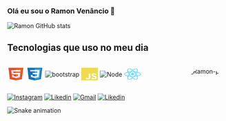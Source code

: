 ### Olá eu sou o Ramon Venâncio 👋
 
 ![Ramon GitHub stats](https://github-readme-stats.vercel.app/api?username=RamonVenancio&show_icons=true&theme=tokyonight)
 
 
 ## Tecnologias que uso no meu dia
 
 <div style="display: inline_block"><br>
  <img align="center" alt="HTML" height="30" width="40" src="https://raw.githubusercontent.com/devicons/devicon/master/icons/html5/html5-original.svg">
  <img align="center" alt="CSS" height="30" width="40" src="https://raw.githubusercontent.com/devicons/devicon/master/icons/css3/css3-original.svg">
  <img align="center" alt="bootstrap" height="30" width="30" src="https://avatars.githubusercontent.com/u/2918581?s=280&v=4">
  <img align="center" alt="Js" height="30" width="40" src="https://raw.githubusercontent.com/devicons/devicon/master/icons/javascript/javascript-plain.svg">
  <img align="center" alt="Node" height="40" width="40" src="https://www.freepnglogos.com/uploads/javascript-png/javascript-nodejs-logo-27.png">
  <img align="center" alt=-React" height="30" width="40" src="https://raw.githubusercontent.com/devicons/devicon/master/icons/react/react-original.svg">
  <img align="right" alt="Ramon-pic" height="150" style="border-radius:50px;" src="">
</div>
  
  ## 
 
 [![Instagram](https://img.shields.io/badge/Instagram-E4405F?style=for-the-badge&logo=instagram&logoColor=white)](https://www.instagram.com/r4monv/)
 [![Likedin](https://img.shields.io/badge/LinkedIn-0077B5?style=for-the-badge&logo=linkedin&logoColor=white)](https://www.linkedin.com/in/ramon-ven%C3%A2ncio-5b18b7121/)
 [![Gmail](https://img.shields.io/badge/Gmail-D14836?style=for-the-badge&logo=gmail&logoColor=white)]()
 [![Likedin](https://img.shields.io/badge/LinkedIn-0077B5?style=for-the-badge&logo=linkedin&logoColor=white)](https://www.linkedin.com/in/ramon-ven%C3%A2ncio-5b18b7121/)
 
                                                                                    
 ![Snake animation](https://github.com/RamonVenancio/github-contribution-grid-snake.svg)
 
